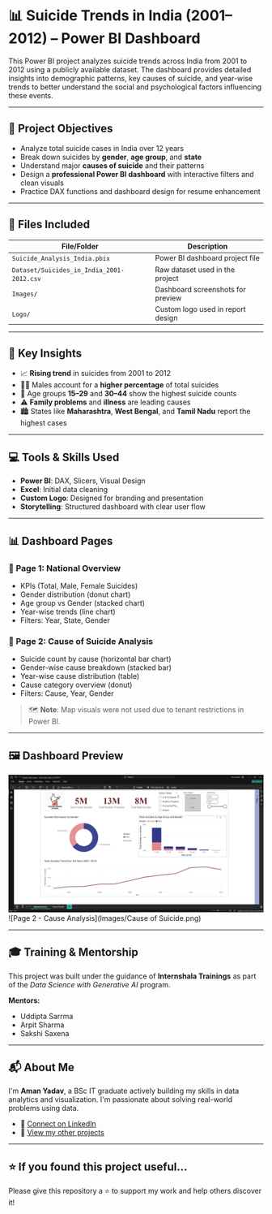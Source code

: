 # 📊 Suicide Trends in India (2001–2012) – Power BI Dashboard

This Power BI project analyzes suicide trends across India from 2001 to 2012 using a publicly available dataset. The dashboard provides detailed insights into demographic patterns, key causes of suicide, and year-wise trends to better understand the social and psychological factors influencing these events.

---

## 📌 Project Objectives

- Analyze total suicide cases in India over 12 years
- Break down suicides by **gender**, **age group**, and **state**
- Understand major **causes of suicide** and their patterns
- Design a **professional Power BI dashboard** with interactive filters and clean visuals
- Practice DAX functions and dashboard design for resume enhancement

---

## 📂 Files Included

| File/Folder                  | Description                                      |
|-----------------------------|--------------------------------------------------|
| `Suicide_Analysis_India.pbix` | Power BI dashboard project file                  |
| `Dataset/Suicides_in_India_2001-2012.csv` | Raw dataset used in the project             |
| `Images/`                   | Dashboard screenshots for preview                |
| `Logo/`                     | Custom logo used in report design                |

---

## 🧠 Key Insights

- 📈 **Rising trend** in suicides from 2001 to 2012
- 👨‍🦱 Males account for a **higher percentage** of total suicides
- 🧓 Age groups **15–29** and **30–44** show the highest suicide counts
- ⚠️ **Family problems** and **illness** are leading causes
- 🏙️ States like **Maharashtra**, **West Bengal**, and **Tamil Nadu** report the highest cases

---

## 💻 Tools & Skills Used

- **Power BI**: DAX, Slicers, Visual Design
- **Excel**: Initial data cleaning
- **Custom Logo**: Designed for branding and presentation
- **Storytelling**: Structured dashboard with clear user flow

---

## 📊 Dashboard Pages

### 📍 Page 1: National Overview
- KPIs (Total, Male, Female Suicides)
- Gender distribution (donut chart)
- Age group vs Gender (stacked chart)
- Year-wise trends (line chart)
- Filters: Year, State, Gender

### 📍 Page 2: Cause of Suicide Analysis
- Suicide count by cause (horizontal bar chart)
- Gender-wise cause breakdown (stacked bar)
- Year-wise cause distribution (table)
- Cause category overview (donut)
- Filters: Cause, Year, Gender

> 🗺️ **Note**: Map visuals were not used due to tenant restrictions in Power BI.

---

## 🖼️ Dashboard Preview

![Page 1 Overview](Images/National_Overview_Analysis.png)
![Page 2 - Cause Analysis](Images/Cause of Suicide.png)

---

## 🎓 Training & Mentorship

This project was built under the guidance of **Internshala Trainings** as part of the *Data Science with Generative AI* program.

**Mentors:**
- Uddipta Sarrma
- Arpit Sharma
- Sakshi Saxena

---

## 📬 About Me

I'm **Aman Yadav**, a BSc IT graduate actively building my skills in data analytics and visualization. I'm passionate about solving real-world problems using data.

- 📧 [Connect on LinkedIn](https://www.linkedin.com/in/aman-yadav-6b64b6253/)
- 📁 [View my other projects](github.com/Amanyadav-07/)

---

## ⭐️ If you found this project useful...

Please give this repository a ⭐️ to support my work and help others discover it!
